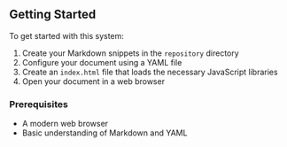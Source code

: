 ## Getting Started

To get started with this system:

1. Create your Markdown snippets in the `repository` directory
2. Configure your document using a YAML file
3. Create an `index.html` file that loads the necessary JavaScript libraries
4. Open your document in a web browser

### Prerequisites

- A modern web browser
- Basic understanding of Markdown and YAML
